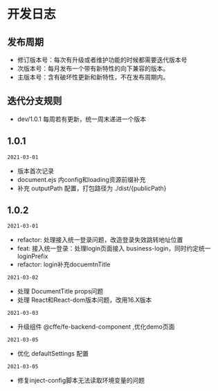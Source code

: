 # 开发日志

## 发布周期
  - 修订版本号：每次有升级或者维护功能的时候都需要迭代版本号
  - 次版本号：每月发布一个带有新特性的向下兼容的版本。
  - 主版本号：含有破坏性更新和新特性，不在发布周期内。

## 迭代分支规则
  - dev/1.0.1 每周若有更新，统一周末递进一个版本

## 1.0.1
  `2021-03-01`

  - 版本首次记录
  - document.ejs 内config和loading资源前缀补充
  - 补充 outputPath 配置，打包路径为 ./dist/{publicPath}

## 1.0.2
  `2021-03-01`

  - refactor: 处理接入统一登录问题，改造登录失效跳转地址位置
  - feat: 接入统一登录：处理login页面接入 business-login，同时约定统一 loginPrefix
  - refactor: login补充docuemtnTitle

  `2021-03-02`

  - 处理 DocumentTitle props问题
  - 处理 React和React-dom版本问题，改用16.X版本

  `2021-03-03`

  - 升级组件 @cffe/fe-backend-component ,优化demo页面

  `2021-03-05`

  - 优化 defaultSettings 配置

   `2021-03-05`

  - 修复inject-config脚本无法读取环境变量的问题
